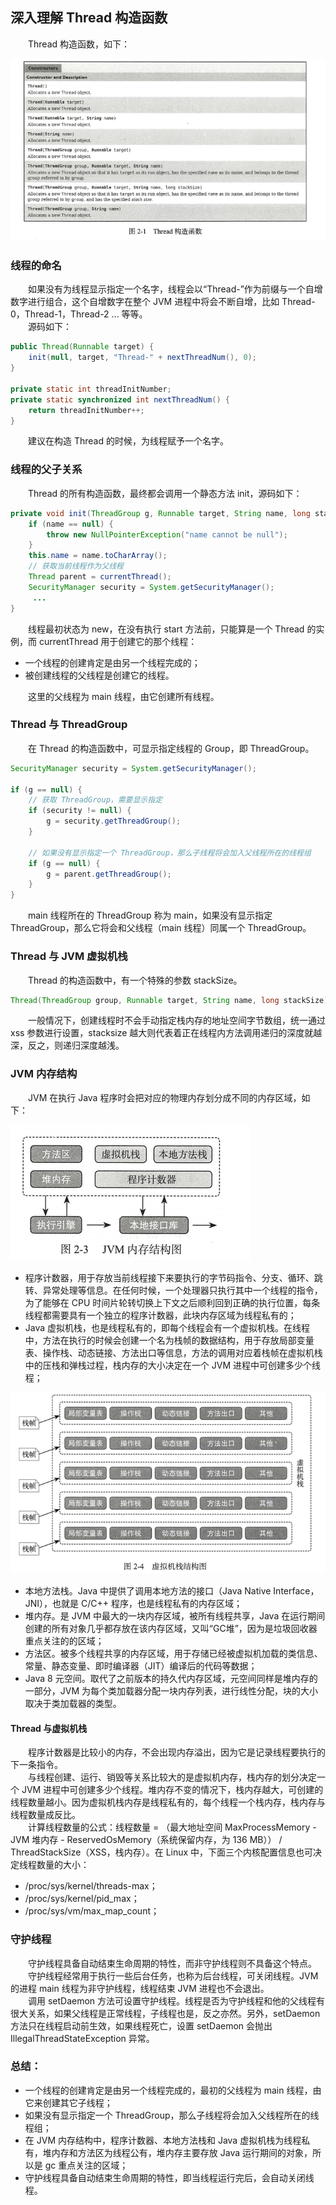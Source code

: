 
## 深入理解 Thread 构造函数
　　Thread 构造函数，如下：
  
![Aaron Swartz](https://raw.githubusercontent.com/martin-1992/java_concurrency_programming/master/chapter_2/chapter_2_p1.png)

### 线程的命名
　　如果没有为线程显示指定一个名字，线程会以“Thread-”作为前缀与一个自增数字进行组合，这个自增数字在整个 JVM 进程中将会不断自增，比如 Thread-0，Thread-1，Thread-2 ... 等等。<br />
　　源码如下：
 
```java
public Thread(Runnable target) {
    init(null, target, "Thread-" + nextThreadNum(), 0);
}

private static int threadInitNumber;
private static synchronized int nextThreadNum() {
    return threadInitNumber++;
}
```
　　建议在构造 Thread 的时候，为线程赋予一个名字。

### 线程的父子关系
　　Thread 的所有构造函数，最终都会调用一个静态方法 init，源码如下：
  
```java
private void init(ThreadGroup g, Runnable target, String name, long stackSize, AccessControlContext acc) {
    if (name == null) {
        throw new NullPointerException("name cannot be null");
    }
    this.name = name.toCharArray();
    // 获取当前线程作为父线程
    Thread parent = currentThread();
    SecurityManager security = System.getSecurityManager();
     ...
}
```

　　线程最初状态为 new，在没有执行 start 方法前，只能算是一个 Thread 的实例，而 currentThread 用于创建它的那个线程：
  
- 一个线程的创建肯定是由另一个线程完成的；
- 被创建线程的父线程是创建它的线程。

　　这里的父线程为 main 线程，由它创建所有线程。

### Thread 与 ThreadGroup
　　在 Thread 的构造函数中，可显示指定线程的 Group，即 ThreadGroup。
    
```java
SecurityManager security = System.getSecurityManager();

if (g == null) {
    // 获取 ThreadGroup，需要显示指定
    if (security != null) {
        g = security.getThreadGroup();
    }
    
    // 如果没有显示指定一个 ThreadGroup，那么子线程将会加入父线程所在的线程组
    if (g == null) {
        g = parent.getThreadGroup();
    }
}
```
　　main 线程所在的 ThreadGroup 称为 main，如果没有显示指定 ThreadGroup，那么它将会和父线程（main 线程）同属一个 ThreadGroup。

### Thread 与 JVM 虚拟机栈
　　Thread 的构造函数中，有一个特殊的参数 stackSize。
  
```java
Thread(ThreadGroup group, Runnable target, String name, long stackSize)
```

　　一般情况下，创建线程时不会手动指定栈内存的地址空间字节数组，统一通过 xss 参数进行设置，stacksize 越大则代表着正在线程内方法调用递归的深度就越深，反之，则递归深度越浅。

### JVM 内存结构
　　JVM 在执行 Java 程序时会把对应的物理内存划分成不同的内存区域，如下：
  
![Aaron Swartz](https://raw.githubusercontent.com/martin-1992/java_concurrency_programming/master/chapter_2/chapter_2_p2.png)

- 程序计数器，用于存放当前线程接下来要执行的字节码指令、分支、循环、跳转、异常处理等信息。在任何时候，一个处理器只执行其中一个线程的指令，为了能够在 CPU 时间片轮转切换上下文之后顺利回到正确的执行位置，每条线程都需要具有一个独立的程序计数器，此块内存区域为线程私有的；
- Java 虚拟机栈，也是线程私有的，即每个线程会有一个虚拟机栈。在线程中，方法在执行的时候会创建一个名为栈帧的数据结构，用于存放局部变量表、操作栈、动态链接、方法出口等信息，方法的调用对应着栈帧在虚拟机栈中的压栈和弹栈过程，栈内存的大小决定在一个 JVM 进程中可创建多少个线程；

![Aaron Swartz](https://raw.githubusercontent.com/martin-1992/java_concurrency_programming/master/chapter_2/chapter_2_p3.png)

- 本地方法栈。Java 中提供了调用本地方法的接口（Java Native Interface，JNI），也就是 C/C++ 程序，也是线程私有的内存区域；
- 堆内存。是 JVM 中最大的一块内存区域，被所有线程共享，Java 在运行期间创建的所有对象几乎都存放在该内存区域，又叫“GC堆”，因为是垃圾回收器重点关注的的区域；
- 方法区。被多个线程共享的内存区域，用于存储已经被虚拟机加载的类信息、常量、静态变量、即时编译器（JIT）编译后的代码等数据；
- Java 8 元空间。取代了之前版本的持久代内存区域，元空间同样是堆内存的一部分，JVM 为每个类加载器分配一块内存列表，进行线性分配，块的大小取决于类加载器的类型。

#### Thread 与虚拟机栈
　　程序计数器是比较小的内存，不会出现内存溢出，因为它是记录线程要执行的下一条指令。<br />
　　与线程创建、运行、销毁等关系比较大的是虚拟机内存，栈内存的划分决定一个 JVM 进程中可创建多少个线程。堆内存不变的情况下，栈内存越大，可创建的线程数量越小。因为虚拟机栈内存是线程私有的，每个线程一个栈内存，栈内存与线程数量成反比。<br />
　　计算线程数量的公式：线程数量 = （最大地址空间 MaxProcessMemory - JVM 堆内存 - ReservedOsMemory（系统保留内存，为 136 MB）） / ThreadStackSize（XSS，栈内存）。在 Linux 中，下面三个内核配置信息也可决定线程数量的大小：
  
- /proc/sys/kernel/threads-max；
- /proc/sys/kernel/pid_max；
- /proc/sys/vm/max_map_count；

### 守护线程
　　守护线程具备自动结束生命周期的特性，而非守护线程则不具备这个特点。<br />
　　守护线程经常用于执行一些后台任务，也称为后台线程，可关闭线程。JVM 的进程 main 线程为非守护线程，线程结束 JVM 进程也不会退出。<br />
　　调用 setDaemon 方法可设置守护线程。线程是否为守护线程和他的父线程有很大关系，如果父线程是正常线程，子线程也是，反之亦然。另外，setDaemon 方法只在线程启动前生效，如果线程死亡，设置 setDaemon 会抛出 IllegalThreadStateException 异常。

### 总结：

- 一个线程的创建肯定是由另一个线程完成的，最初的父线程为 main 线程，由它来创建其它子线程；
- 如果没有显示指定一个 ThreadGroup，那么子线程将会加入父线程所在的线程组；
- 在 JVM 内存结构中，程序计数器、本地方法栈和 Java 虚拟机栈为线程私有，堆内存和方法区为线程公有，堆内存主要存放 Java 运行期间的对象，所以是 gc 重点关注的区域；
- 守护线程具备自动结束生命周期的特性，即当线程运行完后，会自动关闭线程。
